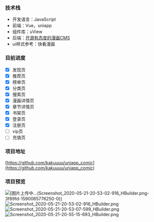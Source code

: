### 技术栈
- 开发语言：JavaScript
- 前端：Vue，uniapp
- 组件库：uView
- 后端：[开源有态度的漫画CMS](https://github.com/hiliqi/xiaohuanxiong)
- ui样式参考：快看漫画
### 目前进度
- [x] 发现页
- [x] 推荐页
- [x] 榜单页
- [x] 分类页
- [x] 搜索页
- [x] 漫画详情页
- [x] 章节详情页
- [x] 书架页 
- [x] 登录页 
- [x] 注册页
- [ ] vip页
- [ ] 充值页 

### 项目地址
[https://github.com/kakuuuu/uniapp_comic](https://github.com/kakuuuu/uniapp_comic)
### 项目预览
![[图片上传中...(Screenshot_2020-05-21-20-53-02-916_HBuilder.png-3f89fd-1590065776250-0)]
](https://upload-images.jianshu.io/upload_images/6888366-ec3515de43e5df2e.png?imageMogr2/auto-orient/strip%7CimageView2/2/w/1240)
![Screenshot_2020-05-21-20-53-02-916_HBuilder.png](https://upload-images.jianshu.io/upload_images/6888366-0600ebbc4d075f4d.png?imageMogr2/auto-orient/strip%7CimageView2/2/w/1240)
![Screenshot_2020-05-21-20-53-07-599_HBuilder.png](https://upload-images.jianshu.io/upload_images/6888366-49931cf61364347f.png?imageMogr2/auto-orient/strip%7CimageView2/2/w/1240)
![Screenshot_2020-05-21-20-55-15-693_HBuilder.png](https://upload-images.jianshu.io/upload_images/6888366-3574a145eac02800.png?imageMogr2/auto-orient/strip%7CimageView2/2/w/1240)

